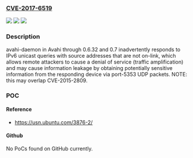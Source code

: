 ### [CVE-2017-6519](https://cve.mitre.org/cgi-bin/cvename.cgi?name=CVE-2017-6519)
![](https://img.shields.io/static/v1?label=Product&message=n%2Fa&color=blue)
![](https://img.shields.io/static/v1?label=Version&message=n%2Fa&color=blue)
![](https://img.shields.io/static/v1?label=Vulnerability&message=n%2Fa&color=brighgreen)

### Description

avahi-daemon in Avahi through 0.6.32 and 0.7 inadvertently responds to IPv6 unicast queries with source addresses that are not on-link, which allows remote attackers to cause a denial of service (traffic amplification) and may cause information leakage by obtaining potentially sensitive  information from the responding device via port-5353 UDP packets.  NOTE: this may overlap CVE-2015-2809.

### POC

#### Reference
- https://usn.ubuntu.com/3876-2/

#### Github
No PoCs found on GitHub currently.


